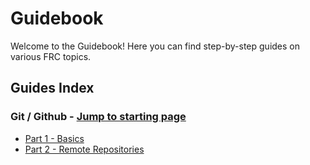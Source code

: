 # Guidebook
Welcome to the Guidebook! Here you can find step-by-step guides on various FRC topics.

## Guides Index
### Git / Github - [Jump to starting page](./git_part_1.md)
  - [Part 1 - Basics](./git_part_1.md)
  - [Part 2 - Remote Repositories](./git_part_2.md)